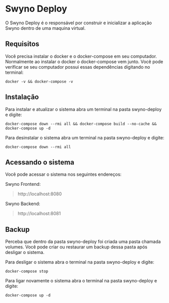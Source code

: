 # Swyno Deploy

O Swyno Deploy é o responsável por construir e inicializar a aplicação Swyno dentro de uma maquina virtual.

## Requisitos

Você precisa instalar o docker e o docker-compose em seu computador. Normalmente ao instalar o docker o docker-compose vem junto. Você pode verificar se seu computador possui essas dependências digitando no terminal: 

```
docker -v && docker-compose -v
```

## Instalação

Para instalar e atualizar o sistema abra um terminal na pasta swyno-deploy e digite:

```
docker-compose down --rmi all && docker-compose build --no-cache && docker-compose up -d
```

Para desinstalar o sistema abra um terminal na pasta swyno-deploy e digite:

```
docker-compose down --rmi all
```

## Acessando o sistema

Você pode acessar o sistema nos seguintes endereços:

Swyno Frontend:

> http://localhost:8080

Swyno Backend:

> http://localhost:8081

## Backup

Perceba que dentro da pasta swyno-deploy foi criada uma pasta chamada volumes. Você pode criar ou restaurar um backup dessa pasta após desligar o sistema. 

Para desligar o sistema abra o terminal na pasta swyno-deploy e digite:

```
docker-compose stop
```

Para ligar novamente o sistema abra o terminal na pasta swyno-deploy e digite:

```
docker-compose up -d
```